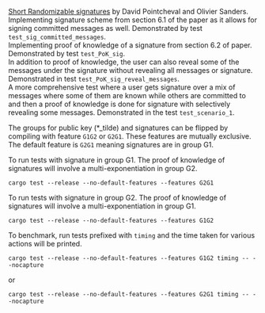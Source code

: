 [Short Randomizable signatures](https://eprint.iacr.org/2015/525) by David Pointcheval and Olivier Sanders.  
Implementing signature scheme from section 6.1 of the paper as it allows for signing committed messages as well. Demonstrated by test `test_sig_committed_messages`.  
Implementing proof of knowledge of a signature from section 6.2 of paper. Demonstrated by test `test_PoK_sig`.  
In addition to proof of knowledge, the user can also reveal some of the messages under the signature without revealing all messages or signature.
Demonstrated in test `test_PoK_sig_reveal_messages`.  
A more comprehensive test where a user gets signature over a mix of messages where some of them are known while 
others are committed to and then a proof of knowledge is done for signature with selectively revealing some messages. Demonstrated in the test `test_scenario_1`.  

  
The groups for public key (*_tilde) and signatures can be flipped by compiling with feature `G1G2` or `G2G1`. These features are mutually exclusive. The default feature is `G2G1` meaning signatures are in group G1. 

To run tests with signature in group G1. The proof of knowledge of signatures will involve a multi-exponentiation in group G2.
```
cargo test --release --no-default-features --features G2G1
```

To run tests with signature in group G2. The proof of knowledge of signatures will involve a multi-exponentiation in group G1.
```
cargo test --release --no-default-features --features G1G2
```

To benchmark, run tests prefixed with `timing` and the time taken for various actions will be printed.
```
cargo test --release --no-default-features --features G1G2 timing -- --nocapture
```

or 
```
cargo test --release --no-default-features --features G2G1 timing -- --nocapture
```

